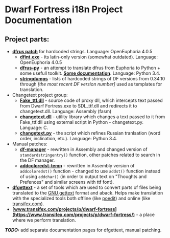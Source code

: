 # Dwarf Fortress i18n Project Documentation

## Project parts:

* **[dfrus patch](https://bitbucket.org/insolor/dfrus/)** for hardcoded strings. Language: OpenEuphoria 4.0.5
    * **[dfint.exe](https://bitbucket.org/dfint/df-i18n)** - its latin-only version (somewhat outdated). Language: OpenEuphoria 4.0.5
    * **[dfrus-py](https://bitbucket.org/dfint/dfrus-py)** - an attempt to translate dfrus from Euphoria to Python + some usefull toolkit. [**Some documentation**](dfrus-py). Language: Python 3.4.
    * **[stringdumps](https://bitbucket.org/dfint/stringdumps)** - lists of hardcoded strings of DF versions from 0.34.10 through *[the most recent DF version number]* used as templates for translation.
* Changetext project group:
    * **[Fake_ttf.dll](https://bitbucket.org/dfint/fake_ttf.dll)** - source code of proxy dll, which intercepts text passed from Dwarf Fortress.exe to SDL_ttf.dll and redirects it to changetext.dll. Language: Assembly (fasm)
    * **[changetext.dll](https://bitbucket.org/dfint/changetextpy)** - utility library which changes a text passed to it from Fake_ttf.dll using external script in Python - changetext.py. Language: C.
    * **[changetext.py](https://bitbucket.org/dfint/changetextpy_script)** - the script which refines Russian tranlsation (word order, inclination, etc.). Language: Python 3.4.
* Manual patches:
    * **[df-manager](https://bitbucket.org/dfint/df-manager)** - rewritten in Assembly and changed version of `standardstringentry()` function, other patches related to search in the DF manager.
    * **[addcoloredst-temp](https://bitbucket.org/dfint/addcoloredst-temp)** - rewritten in Assembly version of `addcoloredst()` function - changed to use `addst()` function instead of using `addchar()` (in order to output text on "Thoughts and Prefences" and similar screens with ttf font).
* **[dfgettext](https://bitbucket.org/dfint/df-gettext-toolkit)** - a set of tools which are used to convert parts of files being translated to the [GNU gettext](http://www.gnu.org/software/gettext/) format and aback. Helps make translation with the specialized tools both offline (like [poedit](http://poedit.net/)) and online (like [transifex.com](http://transifex.com/)).
* **[www.transifex.com/projects/p/dwarf-fortress](https://www.transifex.com/projects/p/dwarf-fortress/)** - a place where we perform translation.

***TODO:*** add separate documentation pages for dfgettext, manual patching.
